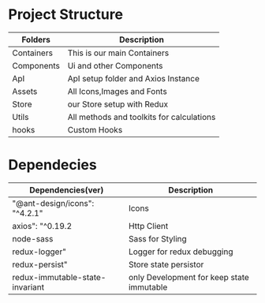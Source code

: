# Project Structure

| Folders    | Description                               |
| ---------- | ----------------------------------------- |
| Containers | This is our main Containers               |
| Components | Ui and other Components                   |
| ApI        | ApI setup folder and Axios Instance       |
| Assets     | All Icons,Images and Fonts                |
| Store      | our Store setup with Redux                |
| Utils      | All methods and toolkits for calculations |
| hooks      | Custom Hooks                              |

# Dependecies

| Dependencies(ver)               | Description                               |
| ------------------------------- | ----------------------------------------- |
| "@ant-design/icons": "^4.2.1"   | Icons                                     |
| axios": "^0.19.2                | Http Client                               |
| node-sass                       | Sass for Styling                          |
| redux-logger"                   | Logger for redux debugging                |
| redux-persist"                  | Store state persistor                     |
| redux-immutable-state-invariant | only Development for keep state immutable |
